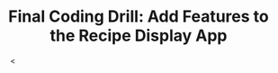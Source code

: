 <center><h1>Final Coding Drill:  Add Features to the Recipe Display App</h1></center>

<ol>
<



</ol> 
  



